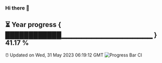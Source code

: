 ### Hi there 👋
⏳ Year progress { ████████████▁▁▁▁▁▁▁▁▁▁▁▁▁▁▁▁▁▁ } 41.17 %
---
⏰ Updated on Wed, 31 May 2023 06:19:12 GMT
![Progress Bar CI](https://github.com/liununu/liununu/workflows/Progress%20Bar%20CI/badge.svg)
